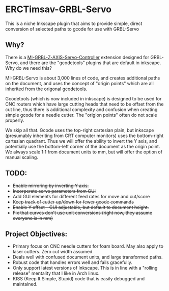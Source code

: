 # ERCTimsav-GRBL-Servo
This is a niche Inkscape plugin that aims to provide simple, direct conversion of selected paths to gcode for use with GRBL-Servo

## Why?
There is a [MI-GRBL-Z-AXIS-Servo-Controller](https://github.com/ikae/MI-GRBL-Z-AXIS-Servo-Controller) extension designed for GRBL-Servo, and there are the "gcodetools" plugins that are default in inkscape. Why do we need this?

MI-GRBL-Servo is about 3,000 lines of code, and creates additional paths on the document, and uses the concept of "origin points" which are all inherited from the origonal gcodetools.

Gcodetools (which is now included in inkscape) is designed to be used for CNC routers which have large cutting heads that need to be offset from the cut line, thus there is additional complexity and confusion when creating simple gcode for a needle cutter. The "origion points" often do not scale properly.

We skip all that. Gcode uses the top-right cartesian plain, but inkscape (presumably inheriting from CRT computer monitors) uses the bottom-right cartesian quadrant. Thus we will offer the ability to invert the Y axis, and potentially use the bottom-left corner of the document as the origin point. We always scale 1:1 from document units to mm, but will offer the option of manual scaling.

## TODO:
 - ~~Enable mirroring by inverting Y axis.~~
 - ~~Incorperate servo parameters from GUI~~
 - Add GUI elements for different feed rates for move and cut/score
 - ~~Keep track of cutter up/down for fewer gcode commands~~
 - ~~Enable Y offset - GUI adjustable, but default to document height.~~
 - ~~Fix that curves don't use unit conversions (right now, they assume everyone is in mm)~~

## Project Objectives:
 - Primary focus on CNC needle cutters for foam board. May also apply to laser cutters. Zero cut width assumed.
 - Deals well with confused document units, and large transformed paths.
 - Robust code that handles errors well and fails gracefully.
 - Only support latest versions of Inkscape. This is in line with a "rolling release" mentality that I like in Arch linux.
 - KISS (Keep It Simple, Stupid) code that is easily debugged and maintained.
